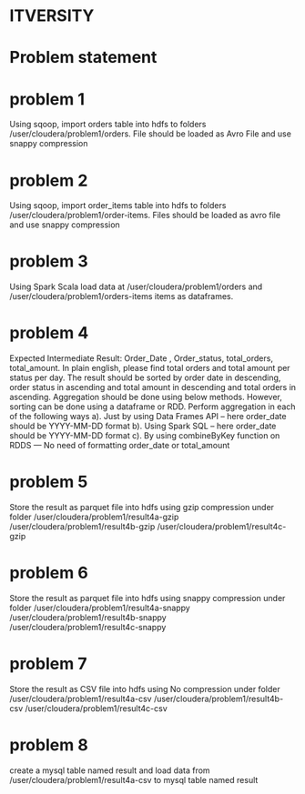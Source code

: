 # ITVERSITY
# Problem statement

# problem 1
Using sqoop, import orders table into hdfs to folders /user/cloudera/problem1/orders. File should be loaded as Avro File and use snappy compression
# problem 2
Using sqoop, import order_items  table into hdfs to folders /user/cloudera/problem1/order-items. Files should be loaded as avro file and use snappy compression
# problem 3
Using Spark Scala load data at /user/cloudera/problem1/orders and /user/cloudera/problem1/orders-items items as dataframes.
# problem 4
Expected Intermediate Result: Order_Date , Order_status, total_orders, total_amount. In plain english, please find total orders and total amount per status per day. The result should be sorted by order date in descending, order status in ascending and total amount in descending and total orders in ascending. Aggregation should be done using below methods. However, sorting can be done using a dataframe or RDD. Perform aggregation in each of the following ways
a). Just by using Data Frames API – here order_date should be YYYY-MM-DD format
b). Using Spark SQL  – here order_date should be YYYY-MM-DD format
c). By using combineByKey function on RDDS — No need of formatting order_date or total_amount
# problem 5
 Store the result as parquet file into hdfs using gzip compression under folder
/user/cloudera/problem1/result4a-gzip
/user/cloudera/problem1/result4b-gzip
/user/cloudera/problem1/result4c-gzip
# problem 6
 Store the result as parquet file into hdfs using snappy compression under folder
/user/cloudera/problem1/result4a-snappy
/user/cloudera/problem1/result4b-snappy
/user/cloudera/problem1/result4c-snappy
# problem 7
Store the result as CSV file into hdfs using No compression under folder
/user/cloudera/problem1/result4a-csv
/user/cloudera/problem1/result4b-csv
/user/cloudera/problem1/result4c-csv
# problem 8
create a mysql table named result and load data from /user/cloudera/problem1/result4a-csv to mysql table named result
